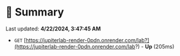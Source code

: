 # 📖 Summary
Last updated: **4/22/2024, 3:47:45 AM**

- `GET` [https://jupiterlab-render-0pdn.onrender.com/lab?](https://jupiterlab-render-0pdn.onrender.com/lab?) - **Up** (205ms)

